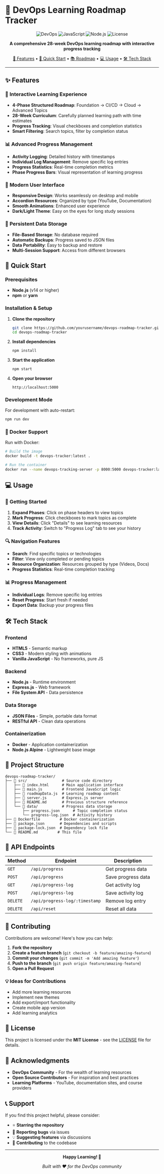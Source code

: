 # 🚀 DevOps Learning Roadmap Tracker

<div align="center">

![DevOps](https://img.shields.io/badge/DevOps-Learning%20Path-blue?style=for-the-badge)
![JavaScript](https://img.shields.io/badge/JavaScript-ES6+-yellow?style=for-the-badge&logo=javascript)
![Node.js](https://img.shields.io/badge/Node.js-Express-green?style=for-the-badge&logo=node.js)
![License](https://img.shields.io/badge/License-MIT-red?style=for-the-badge)

**A comprehensive 28-week DevOps learning roadmap with interactive progress tracking**

[🎯 Features](#-features) • [🚀 Quick Start](#-quick-start) • [📚 Roadmap](#-roadmap-overview) • [💻 Usage](#-usage) • [🛠️ Tech Stack](#️-tech-stack)

</div>

---


## ✨ Features

### 🎯 **Interactive Learning Experience**
- **4-Phase Structured Roadmap**: Foundation → CI/CD → Cloud → Advanced Topics
- **28-Week Curriculum**: Carefully planned learning path with time estimates
- **Progress Tracking**: Visual checkboxes and completion statistics
- **Smart Filtering**: Search topics, filter by completion status

### 📊 **Advanced Progress Management**
- **Activity Logging**: Detailed history with timestamps
- **Individual Log Management**: Remove specific log entries
- **Progress Statistics**: Real-time completion metrics
- **Phase Progress Bars**: Visual representation of learning progress

### 🎨 **Modern User Interface**
- **Responsive Design**: Works seamlessly on desktop and mobile
- **Accordion Resources**: Organized by type (YouTube, Documentation)
- **Smooth Animations**: Enhanced user experience
- **Dark/Light Theme**: Easy on the eyes for long study sessions

### 💾 **Persistent Data Storage**
- **File-Based Storage**: No database required
- **Automatic Backups**: Progress saved to JSON files
- **Data Portability**: Easy to backup and restore
- **Multi-Session Support**: Access from different browsers

## 🚀 Quick Start

### Prerequisites
- **Node.js** (v14 or higher)
- **npm** or **yarn**

### Installation & Setup

1. **Clone the repository**
   ```bash
   git clone https://github.com/yourusername/devops-roadmap-tracker.git
   cd devops-roadmap-tracker
   ```

2. **Install dependencies**
   ```bash
   npm install
   ```

3. **Start the application**
   ```bash
   npm start
   ```

4. **Open your browser**
   ```
   http://localhost:5000
   ```

### Development Mode

For development with auto-restart:
```bash
npm run dev
```

### 🐳 Docker Support

Run with Docker:
```bash
# Build the image
docker build -t devops-tracker:latest .

# Run the container
docker run --name devops-tracking-server -p 8000:5000 devops-tracker:latest
```

## 💻 Usage

### 🎯 **Getting Started**
1. **Expand Phases**: Click on phase headers to view topics
2. **Mark Progress**: Click checkboxes to mark topics as complete
3. **View Details**: Click "Details" to see learning resources
4. **Track Activity**: Switch to "Progress Log" tab to see your history

### 🔍 **Navigation Features**
- **Search**: Find specific topics or technologies
- **Filter**: View only completed or pending topics
- **Resource Organization**: Resources grouped by type (Videos, Docs)
- **Progress Statistics**: Real-time completion tracking

### 📊 **Progress Management**
- **Individual Logs**: Remove specific log entries
- **Reset Progress**: Start fresh if needed
- **Export Data**: Backup your progress files

## 🛠️ Tech Stack

### **Frontend**
- **HTML5** - Semantic markup
- **CSS3** - Modern styling with animations
- **Vanilla JavaScript** - No frameworks, pure JS

### **Backend**
- **Node.js** - Runtime environment
- **Express.js** - Web framework
- **File System API** - Data persistence

### **Data Storage**
- **JSON Files** - Simple, portable data format
- **RESTful API** - Clean data operations

### **Containerization**
- **Docker** - Application containerization
- **Node.js Alpine** - Lightweight base image

## 📁 Project Structure

```
devops-roadmap-tracker/
├── 📁 src/                # Source code directory
│   ├── 📄 index.html      # Main application interface
│   ├── 📄 main.js         # Frontend JavaScript logic
│   ├── 📄 roadmapData.js  # Learning roadmap content
│   ├── 📄 server.js       # Express.js server
│   ├── 📄 README.md       # Previous structure reference
│   └── 📁 data/           # Progress data storage
│       ├── progress.json      # Topic completion status
│       └── progress-log.json  # Activity history
├── 📄 Dockerfile         # Docker containerization
├── 📄 package.json       # Dependencies and scripts
├── 📄 package-lock.json  # Dependency lock file
└── 📄 README.md         # This file
```

## 🔧 API Endpoints

| Method | Endpoint | Description |
|--------|----------|-------------|
| `GET` | `/api/progress` | Get progress data |
| `POST` | `/api/progress` | Save progress data |
| `GET` | `/api/progress-log` | Get activity log |
| `POST` | `/api/progress-log` | Save activity log |
| `DELETE` | `/api/progress-log/:timestamp` | Remove log entry |
| `DELETE` | `/api/reset` | Reset all data |

## 🤝 Contributing

Contributions are welcome! Here's how you can help:

1. **Fork the repository**
2. **Create a feature branch** (`git checkout -b feature/amazing-feature`)
3. **Commit your changes** (`git commit -m 'Add amazing feature'`)
4. **Push to the branch** (`git push origin feature/amazing-feature`)
5. **Open a Pull Request**

### 💡 **Ideas for Contributions**
- Add more learning resources
- Implement new themes
- Add export/import functionality
- Create mobile app version
- Add learning analytics

## 📝 License

This project is licensed under the **MIT License** - see the [LICENSE](LICENSE) file for details.

## 🙏 Acknowledgments

- **DevOps Community** - For the wealth of learning resources
- **Open Source Contributors** - For inspiration and best practices
- **Learning Platforms** - YouTube, documentation sites, and course providers

## 📞 Support

If you find this project helpful, please consider:
- ⭐ **Starring the repository**
- 🐛 **Reporting bugs** via issues
- 💡 **Suggesting features** via discussions
- 🤝 **Contributing** to the codebase

---

<div align="center">

**Happy Learning! 🚀**

*Built with ❤️ for the DevOps community*

</div>